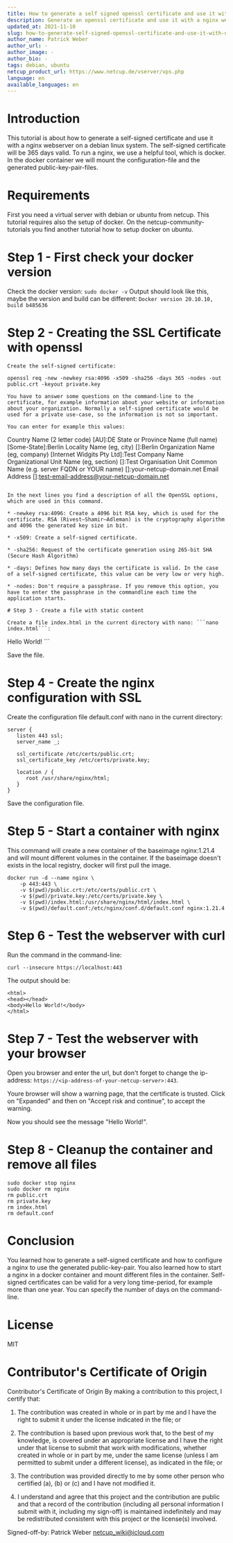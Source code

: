 ```yaml
---
title: How to generate a self signed openssl certificate and use it with nginx
description: Generate an openssl certificate and use it with a nginx webserver
updated_at: 2021-11-10
slug: how-to-generate-self-signed-openssl-certificate-and-use-it-with-nginx
author_name: Patrick Weber
author_url: -
author_image: -
author_bio: -
tags: debian, ubuntu
netcup_product_url: https://www.netcup.de/vserver/vps.php
language: en
available_languages: en
---
```


# Introduction
This tutorial is about how to generate a self-signed certificate and use it with a nginx webserver on a debian linux system. The self-signed certificate will be 365 days valid. To run a nginx, we use a helpful tool, which is docker. In the docker container we will mount the configuration-file and the generated public-key-pair-files.

# Requirements
First you need a virtual server with debian or ubuntu from netcup. This tutorial requires also the setup of docker. On the netcup-community-tutorials you find another tutorial how to setup docker on ubuntu.

# Step 1 - First check your docker version
Check the docker version: ```sudo docker -v```
Output should look like this, maybe the version and build can be different: ```Docker version 20.10.10, build b485636```

# Step 2 - Creating the SSL Certificate with openssl
```
Create the self-signed certificate:

openssl req -new -newkey rsa:4096 -x509 -sha256 -days 365 -nodes -out public.crt -keyout private.key

You have to answer some questions on the command-line to the certificate, for example information about your website or information about your organization. Normally a self-signed certificate would be used for a private use-case, so the information is not so important.

You can enter for example this values:
```
Country Name (2 letter code) [AU]:DE
State or Province Name (full name) [Some-State]:Berlin
Locality Name (eg, city) []:Berlin
Organization Name (eg, company) [Internet Widgits Pty Ltd]:Test Company Name
Organizational Unit Name (eg, section) []:Test Organisation Unit
Common Name (e.g. server FQDN or YOUR name) []:your-netcup-domain.net
Email Address []:test-email-address@your-netcup-domain.net
```

In the next lines you find a description of all the OpenSSL options, which are used in this command.

* -newkey rsa:4096: Create a 4096 bit RSA key, which is used for the certificate. RSA (Rivest–Shamir–Adleman) is the cryptography algorithm and 4096 the generated key size in bit.

* -x509: Create a self-signed certificate.

* -sha256: Request of the certificate generation using 265-bit SHA (Secure Hash Algorithm)

* -days: Defines how many days the certificate is valid. In the case of a self-signed certificate, this value can be very low or very high.

* -nodes: Don't require a passphrase. If you remove this option, you have to enter the passphrase in the commandline each time the application starts.

# Step 3 - Create a file with static content

Create a file index.html in the current directory with nano: ```nano index.html```:
```
<html>
<head></head>
<body>Hello World!</body>
</html>
```

Save the file.

# Step 4 - Create the nginx configuration with SSL

Create the configuration file default.conf with nano in the current directory:

```
server {
   listen 443 ssl;
   server_name _;

   ssl_certificate /etc/certs/public.crt;
   ssl_certificate_key /etc/certs/private.key;

   location / {
      root /usr/share/nginx/html;
   }
}
```

Save the configuration file.

# Step 5 - Start a container with nginx

This command will create a new container of the baseimage nginx:1.21.4 and will mount different volumes in the container. If the baseimage doesn't exists in the local registry, docker will first pull the image.

```
docker run -d --name nginx \
    -p 443:443 \
    -v $(pwd)/public.crt:/etc/certs/public.crt \
    -v $(pwd)/private.key:/etc/certs/private.key \
    -v $(pwd)/index.html:/usr/share/nginx/html/index.html \
    -v $(pwd)/default.conf:/etc/nginx/conf.d/default.conf nginx:1.21.4
```

# Step 6 - Test the webserver with curl
Run the command in the command-line:
```
curl --insecure https://localhost:443
```

The output should be:
```
<html>
<head></head>
<body>Hello World!</body>
</html>
```

# Step 7 - Test the webserver with your browser
Open you browser and enter the url, but don't forget to change the ip-address: ```https://<ip-address-of-your-netcup-server>:443```.

Youre browser will show a warning page, that the certificate is trusted. Click on "Expanded" and then on "Accept risk and continue", to accept the warning.

Now you should see the message "Hello World!".

# Step 8 - Cleanup the container and remove all files
```
sudo docker stop nginx
sudo docker rm nginx
rm public.crt
rm private.key
rm index.html
rm default.conf
```

# Conclusion
You learned how to generate a self-signed certificate and how to configure a nginx to use the generated public-key-pair. You also learned how to start a nginx in a docker container and mount different files in the container. Self-signed certificates can be valid for a very long time-period, for example more than one year. You can specify the number of days on the command-line.

# License
MIT

# Contributor's Certificate of Origin
Contributor's Certificate of Origin By making a contribution to this project, I certify that:

 1) The contribution was created in whole or in part by me and I have the right to submit it under the license indicated in the file; or

 2) The contribution is based upon previous work that, to the best of my knowledge, is covered under an appropriate license and I have the right under that license to submit that work with modifications, whether created in whole or in part by me, under the same license (unless I am permitted to submit under a different license), as indicated in the file; or

 3) The contribution was provided directly to me by some other person who certified (a), (b) or (c) and I have not modified it.

 4) I understand and agree that this project and the contribution are public and that a record of the contribution (including all personal information I submit with it, including my sign-off) is maintained indefinitely and may be redistributed consistent with this project or the license(s) involved.

Signed-off-by: Patrick Weber netcup_wiki@icloud.com
